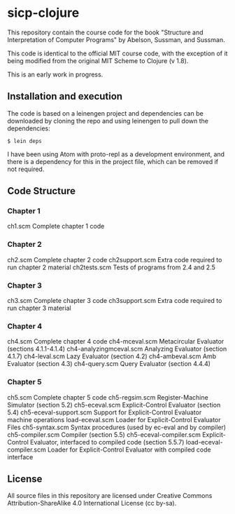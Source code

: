 # sicp-clojure

This repository contain the course code for the book "Structure and Interpretation of Computer Programs" by Abelson, Sussman, and Sussman.

This code is identical to the official MIT course code, with the exception of it being modified from the original MIT Scheme to Clojure (v 1.8).

This is an early work in progress.

## Installation and execution

The code is based on a leinengen project and dependencies can be downloaded by cloning the repo and using leinengen to pull down the dependencies:
```
$ lein deps
```

I have been using Atom with proto-repl as a development environment, and there is a dependency for this in the project file, which can be removed if not required.

## Code Structure

### Chapter 1

ch1.scm	Complete chapter 1 code

### Chapter 2

ch2.scm	Complete chapter 2 code
ch2support.scm	Extra code required to run chapter 2 material
ch2tests.scm	Tests of programs from 2.4 and 2.5

### Chapter 3

ch3.scm	Complete chapter 3 code
ch3support.scm	Extra code required to run chapter 3 material

### Chapter 4

ch4.scm	Complete chapter 4 code
ch4-mceval.scm	Metacircular Evaluator (sections 4.1.1-4.1.4)
ch4-analyzingmceval.scm	Analyzing Evaluator (section 4.1.7)
ch4-leval.scm	Lazy Evaluator (section 4.2)
ch4-ambeval.scm	Amb Evaluator (section 4.3)
ch4-query.scm	Query Evaluator (section 4.4.4)

### Chapter 5

ch5.scm	Complete chapter 5 code
ch5-regsim.scm	Register-Machine Simulator (section 5.2)
ch5-eceval.scm	Explicit-Control Evaluator (section 5.4)
ch5-eceval-support.scm	Support for Explicit-Control Evaluator machine operations
load-eceval.scm	Loader for Explicit-Control Evaluator Files
ch5-syntax.scm	Syntax procedures (used by ec-eval and by compiler)
ch5-compiler.scm	Compiler (section 5.5)
ch5-eceval-compiler.scm	Explicit-Control Evaluator, interfaced to compiled code (section 5.5.7)
load-eceval-compiler.scm	Loader for Explicit-Control Evaluator with compiled code interface


## License

All source files in this repository are licensed under Creative Commons Attribution-ShareAlike 4.0 International License (cc by-sa).
